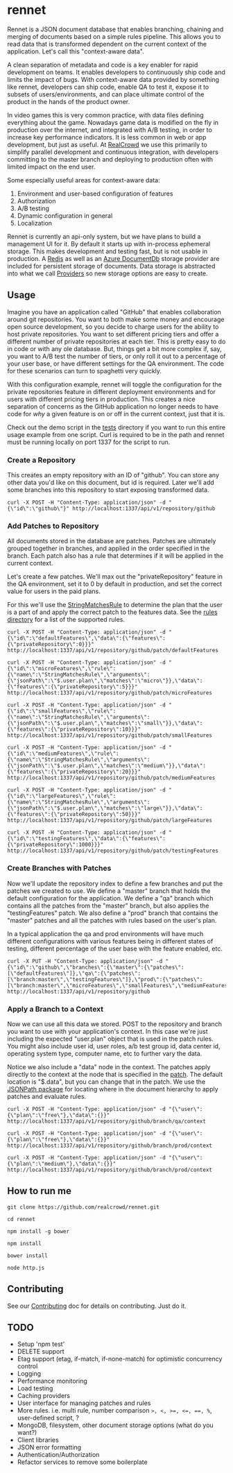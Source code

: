 ﻿# rennet
Rennet is a JSON document database that enables branching, chaining and merging of documents based on a simple rules pipeline. This allows you to read data that is transformed dependent on the current context of the application. Let's call this "context-aware data".

A clean separation of metadata and code is a key enabler for rapid development on teams. It enables developers to continuously ship code and limits the impact of bugs. With context-aware data provided by something like rennet, developers can ship code, enable QA to test it, expose it to subsets of users/environments, and can place ultimate control of the product in the hands of the product owner.

In video games this is very common practice, with data files defining everything about the game. Nowadays game data is modified on the fly in production over the internet, and integrated with A/B testing, in order to increase key performance indicators. It is less common in web or app development, but just as useful. At [RealCrowd](https://www.realcrowd.com) we use this primarily to simplify parallel development and continuous integration, with developers committing to the master branch and deploying to production often with limited impact on the end user.

Some especially useful areas for context-aware data:

1. Environment and user-based configuration of features
2. Authorization
3. A/B testing
4. Dynamic configuration in general
5. Localization

Rennet is currently an api-only system, but we have plans to build a management UI for it. By default it starts up with in-process ephemeral storage. This makes development and testing fast, but is not usable in production. A [Redis](http://redis.io/) as well as an [Azure DocumentDb](http://azure.microsoft.com/en-us/services/documentdb/) storage provider are included for persistent storage of documents. Data storage is abstracted into what we call [Providers](https://github.com/realcrowd/rennet/tree/master/providers) so new storage options are easy to create.

## Usage
Imagine you have an application called "GitHub" that enables collaboration around git repositories. You want to both make some money and encourage open source development, so you decide to charge users for the ability to host private repositories. You want to set different pricing tiers and offer a different number of private repositories at each tier. This is pretty easy to do in code or with any ole database. But, things get a bit more complex if, say, you want to A/B test the number of tiers, or only roll it out to a percentage of your user base, or have different settings for the QA environment. The code for these scenarios can turn to spaghetti very quickly.

With this configuration example, rennet will toggle the configuration for the private repositories feature in different deployment environments and for users with different pricing tiers in production. This creates a nice separation of concerns as the GitHub application no longer needs to have code for _why_ a given feature is on or off in the current context, just that it is.

Check out the demo script in the [tests](https://github.com/realcrowd/rennet/tree/master/tests) directory if you want to run this entire usage example from one script. Curl is required to be in the path and rennet must be running locally on port 1337 for the script to run.

### Create a Repository
This creates an empty repository with an ID of "github". You can store any other data you'd like on this document, but id is required. Later we'll add some branches into this repository to start exposing transformed data.

```
curl -X POST -H "Content-Type: application/json" -d "{\"id\":\"github\"}" http://localhost:1337/api/v1/repository/github
```

### Add Patches to Repository
All documents stored in the database are patches. Patches are ultimately grouped together in branches, and applied in the order specified in the branch. Each patch also has a rule that determines if it will be applied in the current context.

Let's create a few patches. We'll max out the "privateRepository" feature in the QA environment, set it to 0 by default in production, and set the correct value for users in the paid plans.

For this we'll use the [StringMatchesRule](https://github.com/realcrowd/rennet/blob/master/models/rules/StringMatchesRule.js) to determine the plan that the user is a part of and apply the correct patch to the features data. See the [rules directory](https://github.com/realcrowd/rennet/tree/master/models/rules) for a list of the supported rules.

```
curl -X POST -H "Content-Type: application/json" -d "{\"id\":\"defaultFeatures\",\"data\":{\"features\":{\"privateRepository\":0}}}" http://localhost:1337/api/v1/repository/github/patch/defaultFeatures

curl -X POST -H "Content-Type: application/json" -d "{\"id\":\"microFeatures\",\"rule\":{\"name\":\"StringMatchesRule\",\"arguments\":{\"jsonPath\":\"$.user.plan\",\"matches\":\"micro\"}},\"data\":{\"features\":{\"privateRepository\":5}}}" http://localhost:1337/api/v1/repository/github/patch/microFeatures

curl -X POST -H "Content-Type: application/json" -d "{\"id\":\"smallFeatures\",\"rule\":{\"name\":\"StringMatchesRule\",\"arguments\":{\"jsonPath\":\"$.user.plan\",\"matches\":\"small\"}},\"data\":{\"features\":{\"privateRepository\":10}}}" http://localhost:1337/api/v1/repository/github/patch/smallFeatures

curl -X POST -H "Content-Type: application/json" -d "{\"id\":\"mediumFeatures\",\"rule\":{\"name\":\"StringMatchesRule\",\"arguments\":{\"jsonPath\":\"$.user.plan\",\"matches\":\"medium\"}},\"data\":{\"features\":{\"privateRepository\":20}}}" http://localhost:1337/api/v1/repository/github/patch/mediumFeatures

curl -X POST -H "Content-Type: application/json" -d "{\"id\":\"largeFeatures\",\"rule\":{\"name\":\"StringMatchesRule\",\"arguments\":{\"jsonPath\":\"$.user.plan\",\"matches\":\"large\"}},\"data\":{\"features\":{\"privateRepository\":50}}}" http://localhost:1337/api/v1/repository/github/patch/largeFeatures

curl -X POST -H "Content-Type: application/json" -d "{\"id\":\"testingFeatures\",\"data\":{\"features\":{\"privateRepository\":1000}}}" http://localhost:1337/api/v1/repository/github/patch/testingFeatures
```

### Create Branches with Patches
Now we'll update the repository index to define a few branches and put the patches we created to use. We define a "master" branch that holds the default configuration for the application. We define a "qa" branch which contains all the patches from the "master" branch, but also applies the "testingFeatures" patch. We also define a "prod" branch that contains the "master" patches and all the patches with rules based on the user's plan.

In a typical application the qa and prod environments will have much different configurations with various features being in different states of testing, different percentage of the user base with the feature enabled, etc.

```
curl -X PUT -H "Content-Type: application/json" -d "{\"id\":\"github\",\"branches\":{\"master\":{\"patches\":[\"defaultFeatures\"]},\"qa\":{\"patches\":[\"branch:master\",\"testingFeatures\"]},\"prod\":{\"patches\":[\"branch:master\",\"microFeatures\",\"smallFeatures\",\"mediumFeatures\",\"largeFeatures\"]}}}" http://localhost:1337/api/v1/repository/github
```

### Apply a Branch to a Context
Now we can use all this data we stored. POST to the repository and branch you want to use with your application's context. In this case we're just including the expected "user.plan" object that is used in the patch rules. You might also include user id, user roles, a/b test group id, data center id, operating system type, computer name, etc to further vary the data.

Notice we also include a "data" node in the context. The patches apply directly to the context at the node that is specified in the [patch](https://github.com/realcrowd/rennet/blob/master/models/Patch.js). The default location is "$.data", but you can change that in the patch. We use the [JSONPath package](https://www.npmjs.org/package/JSONPath) for locating where in the document hierarchy to apply patches and evaluate rules.

```
curl -X POST -H "Content-Type: application/json" -d "{\"user\":{\"plan\":\"free\"},\"data\":{}}" http://localhost:1337/api/v1/repository/github/branch/qa/context

curl -X POST -H "Content-Type: application/json" -d "{\"user\":{\"plan\":\"free\"},\"data\":{}}" http://localhost:1337/api/v1/repository/github/branch/prod/context

curl -X POST -H "Content-Type: application/json" -d "{\"user\":{\"plan\":\"medium\"},\"data\":{}}" http://localhost:1337/api/v1/repository/github/branch/prod/context
```

## How to run me

```
git clone https://github.com/realcrowd/rennet.git

cd rennet

npm install -g bower

npm install

bower install

node http.js
```

## Contributing
See our [Contributing](https://github.com/realcrowd/rennet/blob/master/CONTRIBUTING.md) doc for details on contributing. Just do it.

## TODO
* Setup 'npm test'
* DELETE support
* Etag support (etag, if-match, if-none-match) for optimistic concurrency control
* Logging
* Performance monitoring
* Load testing
* Caching providers
* User interface for managing patches and rules
* More rules. i.e. multi rule, number comparison `>, <, >=, <=, ==, %`, user-defined script, ?
* MongoDB, filesystem, other document storage options (what do you want?)
* Client libraries
* JSON error formatting
* Authentication/Authorization
* Refactor services to remove some boilerplate